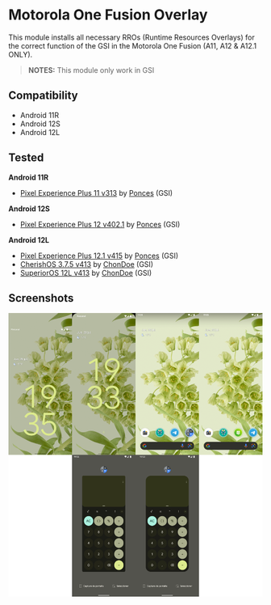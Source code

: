 # Motorola One Fusion Overlay

This module installs all necessary RROs (Runtime Resources Overlays) for the correct function of the GSI in the Motorola One Fusion (A11, A12 & A12.1 ONLY).
> **NOTES:** This module only work in GSI

## Compatibility
- Android 11R
- Android 12S
- Android 12L

## Tested
**Android 11R**
- [Pixel Experience Plus 11 v313](https://github.com/ponces/treble_build_pe/releases/tag/v313-plus) by [Ponces](https://github.com/ponces) (GSI)


**Android 12S**
- [Pixel Experience Plus 12 v402.1](https://github.com/ponces/treble_build_pe/releases/tag/v402.1) by [Ponces](https://github.com/ponces) (GSI)


**Android 12L**
- [Pixel Experience Plus 12.1 v415](https://github.com/ponces/treble_build_pe/releases/tag/v415-plus) by [Ponces](https://github.com/ponces) (GSI)
- [CherishOS 3.7.5 v413](https://t.me/elranchodecornelio/166) by [ChonDoe](https://t.me/ChonDoe) (GSI)
- [SuperiorOS 12L v413](https://t.me/elranchodecornelio/165) by [ChonDoe](https://t.me/ChonDoe) (GSI)

## Screenshots
![](/gitimages/image1.png)